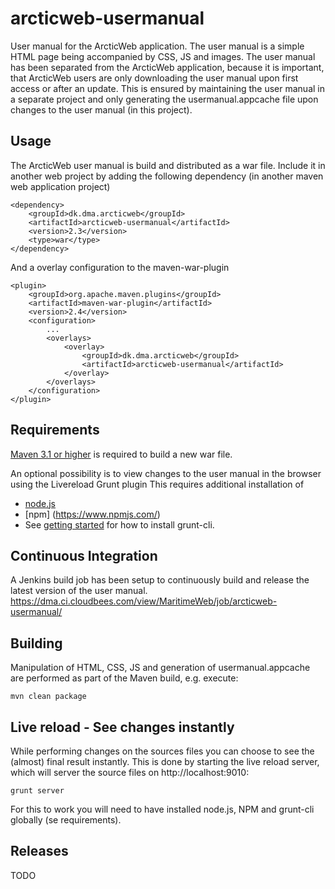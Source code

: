 # arcticweb-usermanual
User manual for the ArcticWeb application. The user manual is a simple HTML page being accompanied
by CSS, JS and images. The user manual has been separated from the ArcticWeb application, because it is
important, that ArcticWeb users are only downloading the user manual upon first access or after an update.
This is ensured by maintaining the user manual in a separate project and only generating the usermanual.appcache
file upon changes to the user manual (in this project).

## Usage
The ArcticWeb user manual is build and distributed as a war file. Include it in another web project by adding
the following dependency (in another maven web application project)

```
<dependency>
	<groupId>dk.dma.arcticweb</groupId>
	<artifactId>arcticweb-usermanual</artifactId>
	<version>2.3</version>
	<type>war</type>
</dependency>
```

And a overlay configuration to the maven-war-plugin

```
<plugin>
	<groupId>org.apache.maven.plugins</groupId>
	<artifactId>maven-war-plugin</artifactId>
	<version>2.4</version>
    <configuration>
        ...
		<overlays>
			<overlay>
				<groupId>dk.dma.arcticweb</groupId>
				<artifactId>arcticweb-usermanual</artifactId>
			</overlay>
		</overlays>
	</configuration>
</plugin>
```

## Requirements
[Maven 3.1 or higher](https://maven.apache.org/) is required to build a new war file.

An optional possibility is to view changes to the user manual in the browser using the
Livereload Grunt plugin This requires additional installation of
 * [node.js](https://nodejs.org/en/)
 * [npm] (https://www.npmjs.com/)
 * See [getting started](http://gruntjs.com/getting-started) for how to install grunt-cli.


## Continuous Integration
A Jenkins build job has been setup to continuously build and release the latest version of the user manual.
https://dma.ci.cloudbees.com/view/MaritimeWeb/job/arcticweb-usermanual/


## Building
Manipulation of HTML, CSS, JS and generation of usermanual.appcache are performed as part of the Maven
build, e.g. execute:
```
mvn clean package

```

## Live reload - See changes instantly
While performing changes on the sources files you can choose to see the (almost) final result instantly.
This is done by starting the live reload server, which will server the source files on http://localhost:9010:
```
grunt server
```
For this to work you will need to have installed node.js, NPM and grunt-cli globally (se requirements).

## Releases
 TODO




